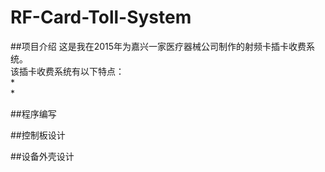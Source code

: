 # RF-Card-Toll-System
##项目介绍
这是我在2015年为嘉兴一家医疗器械公司制作的射频卡插卡收费系统。  
该插卡收费系统有以下特点：  
*   
*   

##程序编写

##控制板设计

##设备外壳设计
